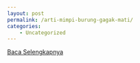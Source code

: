 ```yaml
---
layout: post
permalink: /arti-mimpi-burung-gagak-mati/
categories:
    - Uncategorized
---
```


[Baca Selengkapnya](/02)